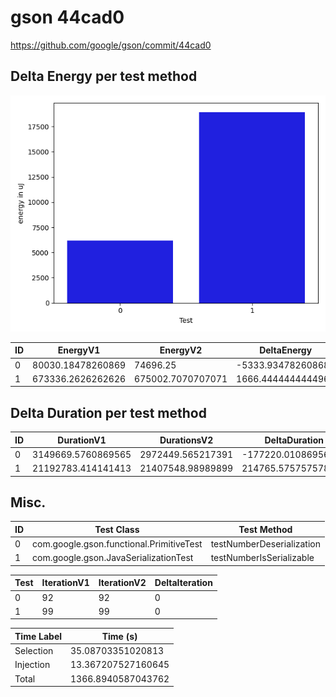 # gson 44cad0


https://github.com/google/gson/commit/44cad0



## Delta Energy per test method

![](./gson_delta_energy_0_v.png)


| ID | EnergyV1 | EnergyV2 | DeltaEnergy | σV1 | σV2 |
| --- | --- | --- | --- | --- | --- |
| 0 | 80030.18478260869 | 74696.25 | -5333.934782608689 | 41452.688579593065 | 39289.56814048432 |
| 1 | 673336.2626262626 | 675002.7070707071 | 1666.4444444444962 | 51848.404813735666 | 54604.13066945319 |

## Delta Duration per test method


| ID | DurationV1 | DurationsV2 | DeltaDuration |
| --- | --- | --- | --- |
| 0 | 3149669.5760869565 | 2972449.565217391 | -177220.01086956542 |
| 1 | 21192783.414141413 | 21407548.98989899 | 214765.57575757802 |

## Misc.

| ID | Test Class | Test Method |
| --- | --- | --- |
| 0 | com.google.gson.functional.PrimitiveTest | testNumberDeserialization |
| 1 | com.google.gson.JavaSerializationTest | testNumberIsSerializable |




| Test | IterationV1 | IterationV2 | DeltaIteration |
| --- | --- | --- | --- |
| 0 | 92 | 92 | 0 |
| 1 | 99 | 99 | 0 |



| Time Label | Time (s) |
| --- | --- |
| Selection | 35.08703351020813 |
| Injection | 13.367207527160645 |
| Total | 1366.8940587043762 |


